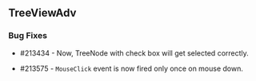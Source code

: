 ## TreeViewAdv

### Bug Fixes

* \#213434 - Now, TreeNode with check box will get selected correctly.

* \#213575 - `MouseClick` event is now fired only once on mouse down.

